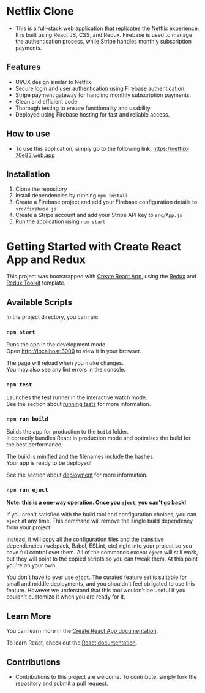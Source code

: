 
# Netflix Clone

- This is a full-stack web application that replicates the Netflix experience. It is built using React JS, CSS, and Redux. Firebase is used to manage the authentication process, while Stripe handles monthly subscription payments.

## Features

+ UI/UX design similar to Netflix.
+ Secure login and user authentication using Firebase authentication.
+ Stripe payment gateway for handling monthly subscription payments.
+ Clean and efficient code.
+ Thorough testing to ensure functionality and usability.
+ Deployed using Firebase hosting for fast and reliable access.

## How to use

- To use this application, simply go to the following link: https://netflix-70e83.web.app

## Installation

1. Clone the repository
2. Install dependencies by running `npm install`
3. Create a Firebase project and add your Firebase configuration details to `src/firebase.js`
4. Create a Stripe account and add your Stripe API key to `src/App.js`
5. Run the application using `npm start`


# Getting Started with Create React App and Redux

This project was bootstrapped with [Create React App](https://github.com/facebook/create-react-app), using the [Redux](https://redux.js.org/) and [Redux Toolkit](https://redux-toolkit.js.org/) template.

## Available Scripts

In the project directory, you can run:

### `npm start`

Runs the app in the development mode.\
Open [http://localhost:3000](http://localhost:3000) to view it in your browser.

The page will reload when you make changes.\
You may also see any lint errors in the console.

### `npm test`

Launches the test runner in the interactive watch mode.\
See the section about [running tests](https://facebook.github.io/create-react-app/docs/running-tests) for more information.

### `npm run build`

Builds the app for production to the `build` folder.\
It correctly bundles React in production mode and optimizes the build for the best performance.

The build is minified and the filenames include the hashes.\
Your app is ready to be deployed!

See the section about [deployment](https://facebook.github.io/create-react-app/docs/deployment) for more information.

### `npm run eject`

**Note: this is a one-way operation. Once you `eject`, you can't go back!**

If you aren't satisfied with the build tool and configuration choices, you can `eject` at any time. This command will remove the single build dependency from your project.

Instead, it will copy all the configuration files and the transitive dependencies (webpack, Babel, ESLint, etc) right into your project so you have full control over them. All of the commands except `eject` will still work, but they will point to the copied scripts so you can tweak them. At this point you're on your own.

You don't have to ever use `eject`. The curated feature set is suitable for small and middle deployments, and you shouldn't feel obligated to use this feature. However we understand that this tool wouldn't be useful if you couldn't customize it when you are ready for it.

## Learn More

You can learn more in the [Create React App documentation](https://facebook.github.io/create-react-app/docs/getting-started).

To learn React, check out the [React documentation](https://reactjs.org/).

##  Contributions

- Contributions to this project are welcome. To contribute, simply fork the repository and submit a pull request.
